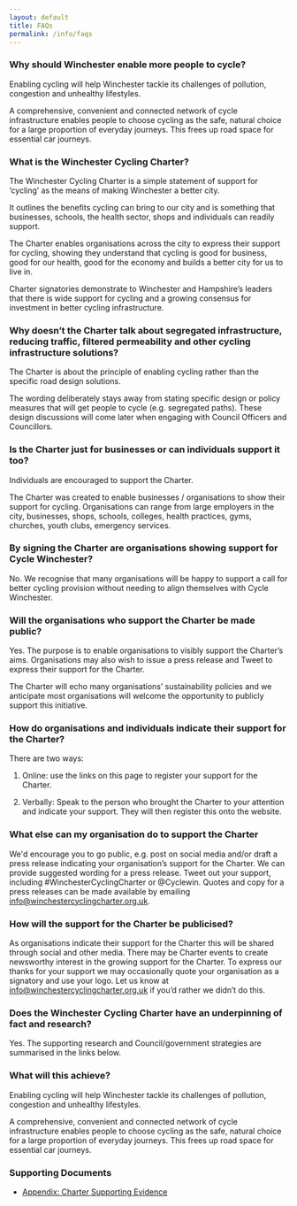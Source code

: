 ```yaml
---
layout: default
title: FAQs
permalink: /info/faqs
---
```


### Why should Winchester enable more people to cycle?

Enabling cycling will help Winchester tackle its challenges of pollution, 
congestion and unhealthy lifestyles.

A comprehensive, convenient and connected network of cycle infrastructure 
enables people to choose cycling as the safe, natural choice for a large 
proportion of everyday journeys. This frees up road space for essential car 
journeys.

### What is the Winchester Cycling Charter?

The Winchester Cycling Charter is a simple statement of support for ‘cycling’ as the means of making Winchester a better city.

It outlines the benefits cycling can bring to our city and is something that businesses, schools, the health sector, shops and individuals can readily support.

The Charter enables organisations across the city to express their support for cycling, showing they understand that cycling is good for business, good for our health, good for the economy and builds a better city for us to live in.

Charter signatories demonstrate to Winchester and Hampshire’s leaders that there is wide support for cycling and a growing consensus for investment in better cycling infrastructure.

### Why doesn’t the Charter talk about segregated infrastructure, reducing traffic, filtered permeability and other cycling infrastructure solutions?

The Charter is about the principle of enabling cycling rather than the specific road design solutions.

The wording deliberately stays away from stating specific design or policy measures that will get people to cycle (e.g. segregated paths).  These design discussions will come later when engaging with Council Officers and Councillors.

### Is the Charter just for businesses or can individuals support it too?

Individuals are encouraged to support the Charter.

The Charter was created to enable businesses / organisations to show their support for cycling.  Organisations can range from large employers in the city, businesses, shops, schools, colleges, health practices, gyms, churches, youth clubs, emergency services.

### By signing the Charter are organisations showing support for Cycle Winchester?

No.  We recognise that many organisations will be happy to support a call for better cycling provision without needing to align themselves with Cycle Winchester.

### Will the organisations who support the Charter be made public?

Yes.  The purpose is to enable organisations to visibly support the Charter’s aims.   Organisations may also wish to issue a press release and Tweet to express their support for the Charter.

The Charter will echo many organisations’ sustainability policies and we anticipate most organisations will welcome the opportunity to publicly support this initiative.

### How do organisations and individuals indicate their support for the Charter?

There are two ways:

1.    Online: use the links on this page to register your support for the Charter.

2.   Verbally: Speak to the person who brought the Charter to your attention and indicate your support.  They will then register this onto the website.

### What else can my organisation do to support the Charter

We'd encourage you to go public, e.g. post on social media and/or draft a press release indicating your organisation’s support for the Charter. We can provide suggested wording for a press release.  Tweet out your support, including #WinchesterCyclingCharter or @Cyclewin.  Quotes and copy for a press releases can be made available by emailing [info@winchestercyclingcharter.org.uk](mailto:info@winchestercyclingcharter.org.uk).

### How will the support for the Charter be publicised?

As organisations indicate their support for the Charter this will be shared through social and other media.  There may be Charter events to create newsworthy interest in the growing support for the Charter.  To express our thanks for your support we may occasionally quote your organisation as a signatory and use your logo.  Let us know at [info@winchestercyclingcharter.org.uk](mailto:info@winchestercyclingcharter.org.uk) if you’d rather we didn’t do this.

### Does the Winchester Cycling Charter have an underpinning of fact and research?

Yes.  The supporting research and Council/government strategies are summarised in the links below.

### What will this achieve?

Enabling cycling will help Winchester tackle its challenges of pollution, congestion and unhealthy lifestyles.

A comprehensive, convenient and connected network of cycle infrastructure enables people to choose cycling as the safe, natural choice for a large proportion of everyday journeys. This frees up road space for essential car journeys.

### Supporting Documents

- [Appendix: Charter Supporting Evidence](/info/evidence)
